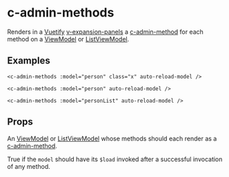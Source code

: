 # c-admin-methods

<!-- MARKER:summary -->
    
Renders in a [Vuetify](https://vuetifyjs.com/) [v-expansion-panels](https://vuetifyjs.com/en/components/expansion-panels/) a [c-admin-method](/stacks/vue/coalesce-vue-vuetify/components/c-admin-method.md) for each method on a [ViewModel](/stacks/vue/layers/viewmodels.md) or [ListViewModel](/stacks/vue/layers/viewmodels.md).

<!-- MARKER:summary-end -->

## Examples

``` vue-html
<c-admin-methods :model="person" class="x" auto-reload-model />
```

``` vue-html
<c-admin-methods :model="person" auto-reload-model />
```

``` vue-html
<c-admin-methods :model="personList" auto-reload-model />
```

## Props

<Prop def="model: ViewModel | ListViewModel" lang="ts" />

An [ViewModel](/stacks/vue/layers/viewmodels.md) or [ListViewModel](/stacks/vue/layers/viewmodels.md) whose methods should each render as a [c-admin-method](/stacks/vue/coalesce-vue-vuetify/components/c-admin-method.md).

<Prop def="autoReloadModel?: boolean = false" lang="ts" />

True if the `model` should have its `$load` invoked after a successful invocation of any method.




